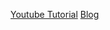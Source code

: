 [Youtube Tutorial](https://www.youtube.com/watch?v=LIFvgrRxdt4)
[Blog](https://morganimix.github.io/nanifish.github.io/)
